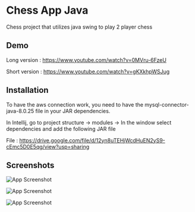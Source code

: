 
# Chess App Java

Chess project that utilizes java swing to play 2 player chess



## Demo

Long version : https://www.youtube.com/watch?v=0MVru-6FzeU

Short version : https://www.youtube.com/watch?v=gKXkhpWSJug



## Installation


To have the aws connection work, you need to have the mysql-connector-java-8.0.25 file in your JAR dependencies.

In Intellij, go to project structure -> modules -> In the window select dependencies and add the following JAR file

File : https://drive.google.com/file/d/12yn8uTEHjWcdHuEN2yS9-cEmc5D0E5qg/view?usp=sharing


## Screenshots

![App Screenshot](https://i.imgur.com/b8KaXZx.png)

![App Screenshot](https://i.imgur.com/6hRf0gL.png)

![App Screenshot](https://i.imgur.com/WbMRdB5.png)
